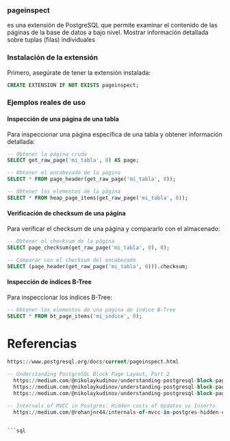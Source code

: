 

### pageinspect 
es una extensión de PostgreSQL que permite examinar el contenido de las páginas de la base de datos a bajo nivel. Mostrar información detallada sobre tuplas (filas) individuales


 
### Instalación de la extensión

Primero, asegúrate de tener la extensión instalada:

```sql
CREATE EXTENSION IF NOT EXISTS pageinspect;
```
 
### Ejemplos reales de uso

#### Inspección de una página de una tabla

Para inspeccionar una página específica de una tabla y obtener información detallada:

```sql
-- Obtener la página cruda
SELECT get_raw_page('mi_tabla', 0) AS page;

-- Obtener el encabezado de la página
SELECT * FROM page_header(get_raw_page('mi_tabla', 0));

-- Obtener los elementos de la página
SELECT * FROM heap_page_items(get_raw_page('mi_tabla', 0));
```


#### Verificación de checksum de una página

Para verificar el checksum de una página y compararlo con el almacenado:

```sql
-- Obtener el checksum de la página
SELECT page_checksum(get_raw_page('mi_tabla', 0), 0);

-- Comparar con el checksum del encabezado
SELECT (page_header(get_raw_page('mi_tabla', 0))).checksum;
```

#### Inspección de índices B-Tree

Para inspeccionar los índices B-Tree:

```sql
-- Obtener los elementos de una página de índice B-Tree
SELECT * FROM bt_page_items('mi_indice', 0);
```


# Referencias 
```sql
https://www.postgresql.org/docs/current/pageinspect.html

-- Understanding PostgreSQL Block Page Layout, Part 2
  https://medium.com/@nikolaykudinov/understanding-postgresql-block-page-layout-part-1-cd1ad0b8d503
  https://medium.com/@nikolaykudinov/understanding-postgresql-block-page-layout-part-2-6e61b7af6667
  https://medium.com/@nikolaykudinov/understanding-postgresql-block-page-layout-part-3-517e567079ee

-- Internals of MVCC in Postgres: Hidden costs of Updates vs Inserts
  https://medium.com/@rohanjnr44/internals-of-mvcc-in-postgres-hidden-costs-of-updates-vs-inserts-381eadd35844


```sql
 
